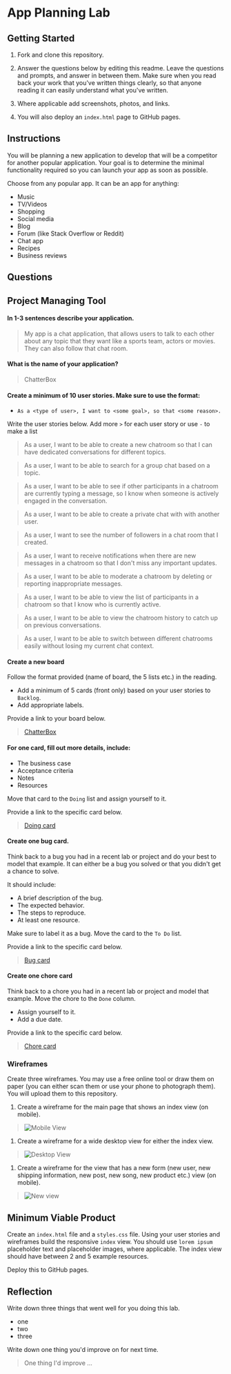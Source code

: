 # App Planning Lab

## Getting Started

1. Fork and clone this repository.

1. Answer the questions below by editing this readme. Leave the questions and prompts, and answer in between them. Make sure when you read back your work that you've written things clearly, so that anyone reading it can easily understand what you've written.

1. Where applicable add screenshots, photos, and links.

1. You will also deploy an `index.html` page to GitHub pages.

## Instructions

You will be planning a new application to develop that will be a competitor for another popular application. Your goal is to determine the minimal functionality required so you can launch your app as soon as possible.

Choose from any popular app. It can be an app for anything:

- Music
- TV/Videos
- Shopping
- Social media
- Blog
- Forum (like Stack Overflow or Reddit)
- Chat app
- Recipes
- Business reviews

## Questions

## Project Managing Tool

#### In 1-3 sentences describe your application.

> My app is a chat application, that allows users to talk to each other about any topic that they want like a sports team, actors or movies. They can also follow that chat room.

#### What is the name of your application?

> ChatterBox

#### Create a minimum of 10 user stories. Make sure to use the format:

- `As a <type of user>, I want to <some goal>, so that <some reason>.`

Write the user stories below. Add more `>` for each user story or use `-` to make a list

> As a user, I want to be able to create a new chatroom so that I can have dedicated conversations for different topics.

> As a user, I want to be able to search for a group chat based on a topic.

> As a user, I want to be able to see if other participants in a chatroom are currently typing a message, so I know when someone is actively engaged in the conversation.

> As a user, I want to be able to create a private chat with with another user.

> As a user, I want to see the number of followers in a chat room that I created.

> As a user, I want to receive notifications when there are new messages in a chatroom so that I don't miss any important updates.

> As a user, I want to be able to moderate a chatroom by deleting or reporting inappropriate messages.

> As a user, I want to be able to view the list of participants in a chatroom so that I know who is currently active.

> As a user, I want to be able to view the chatroom history to catch up on previous conversations.

> As a user, I want to be able to switch between different chatrooms easily without losing my current chat context.

#### Create a new board

Follow the format provided (name of board, the 5 lists etc.) in the reading.

- Add a minimum of 5 cards (front only) based on your user stories to `Backlog`.
- Add appropriate labels.

Provide a link to your board below.

> [ChatterBox](https://trello.com/invite/b/2dVb6TjE/ATTIb8999e4e63857c2d1b8d509744f4549e7FABFCF4/chatterbox-app)

#### For one card, fill out more details, include:

- The business case
- Acceptance criteria
- Notes
- Resources

Move that card to the `Doing` list and assign yourself to it.

Provide a link to the specific card below.

> [Doing card](https://trello.com/c/AVUhlTvR)

#### Create one bug card.

Think back to a bug you had in a recent lab or project and do your best to model that example.
It can either be a bug you solved or that you didn't get a chance to solve.

It should include:

- A brief description of the bug.
- The expected behavior.
- The steps to reproduce.
- At least one resource.

Make sure to label it as a bug. Move the card to the `To Do` list.

Provide a link to the specific card below.

> [Bug card](https://trello.com/c/cxMkDSiA)

#### Create one chore card

Think back to a chore you had in a recent lab or project and model that example. Move the chore to the `Done` column.

- Assign yourself to it.
- Add a due date.

Provide a link to the specific card below.

> [Chore card](https://trello.com/c/LHym4SHp)

### Wireframes

Create three wireframes. You may use a free online tool or draw them on paper (you can either scan them or use your phone to photograph them). You will upload them to this repository.

1. Create a wireframe for the main page that shows an index view (on mobile).

> ![Mobile View](./wireframe/IPhone%20Wireframe.png)

1. Create a wireframe for a wide desktop view for either the index view.

> ![Desktop View](./wireframe/Desktop%20Wireframe.png)

1. Create a wireframe for the view that has a new form (new user, new shipping information, new post, new song, new product etc.) view (on mobile).

> ![New view]()

## Minimum Viable Product

Create an `index.html` file and a `styles.css` file. Using your user stories and wireframes build the responsive `index` view. You should use `lorem ipsum` placeholder text and placeholder images, where applicable. The index view should have between 2 and 5 example resources.

Deploy this to GitHub pages.

## Reflection

Write down three things that went well for you doing this lab.
 
 - one
 - two
 - three

Write down one thing you'd improve on for next time.

> One thing I'd improve ...
